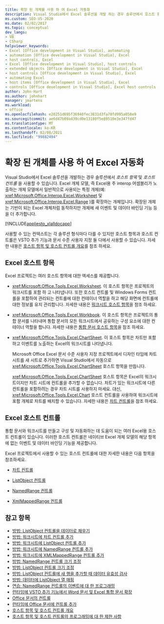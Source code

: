```yaml
---
title: 확장 된 개체를 사용 하 여 Excel 자동화
description: Visual Studio에서 Excel 솔루션을 개발 하는 경우 솔루션에서 호스트 항목 및 호스트 컨트롤을 사용할 수 있습니다.
ms.custom: SEO-VS-2020
ms.date: 02/02/2017
ms.topic: conceptual
dev_langs:
- VB
- CSharp
helpviewer_keywords:
- Excel [Office development in Visual Studio], automating
- automation [Office development in Visual Studio], Excel
- host controls, Excel
- Excel [Office development in Visual Studio], host controls
- extended objects [Office development in Visual Studio], Excel
- host controls [Office development in Visual Studio], Excel
- automating Excel
- host items [Office development in Visual Studio], Excel
- controls [Office development in Visual Studio], Excel host controls
author: John-Hart
ms.author: johnhart
manager: jmartens
ms.workload:
- office
ms.openlocfilehash: e20251d695f36940fec3831d3fa78fd995a058e9
ms.sourcegitcommit: ae6d47b09a439cd0e13180f5e89510e3e347fd47
ms.translationtype: MT
ms.contentlocale: ko-KR
ms.lasthandoff: 02/08/2021
ms.locfileid: "99882494"
---
```

# <a name="automate-excel-by-using-extended-objects"></a>확장 된 개체를 사용 하 여 Excel 자동화
  Visual Studio에서 Excel 솔루션을 개발하는 경우 솔루션에서 *호스트 항목* 및 *호스트 컨트롤* 을 사용할 수 있습니다. Excel 개체 모델, 즉 Excel용 주 interop 어셈블리가 노출하는 개체 모델에서 일반적으로 사용되는 특정 개체(예: <xref:Microsoft.Office.Interop.Excel.Worksheet> 및 <xref:Microsoft.Office.Interop.Excel.Range> )를 확장하는 개체입니다. 확장된 개체는 기반이 되는 Excel 개체처럼 동작하지만 개체에 새 이벤트 및 데이터 바인딩 기능 등을 더 추가합니다.

 [!INCLUDE[appliesto_xlalldocapp](../vsto/includes/appliesto-xlalldocapp-md.md)]

 사용할 수 있는 컨텍스트는 각 솔루션 형식마다 다를 수 있지만 호스트 항목과 호스트 컨트롤은 VSTO 추가 기능과 문서 수준 사용자 지정 둘 다에서 사용할 수 있습니다. 자세한 내용은 [호스트 항목 및 호스트 컨트롤 개요](../vsto/host-items-and-host-controls-overview.md)를 참조 하세요.

## <a name="excel-host-items"></a>Excel 호스트 항목
 Excel 프로젝트는 여러 호스트 항목에 대한 액세스를 제공합니다.

- <xref:Microsoft.Office.Tools.Excel.Worksheet>. 이 호스트 항목은 프로젝트의 워크시트를 포함 하 고 나타냅니다. 또한 호스트 컨트롤 및 Windows Forms 컨트롤을 포함하여 관리되는 컨트롤에 대한 컨테이너 역할을 하고 해당 화면에 컨트롤에 대한 정보를 유지 관리합니다. 자세한 내용은 [워크시트 호스트 항목](../vsto/worksheet-host-item.md)을 참조 하세요.

- <xref:Microsoft.Office.Tools.Excel.Workbook>. 이 호스트 항목은 프로젝트의 통합 문서를 나타내며 통합 문서의 모든 워크시트에서 공유하는 구성 요소에 대한 컨테이너 역할을 합니다. 자세한 내용은 [통합 문서 호스트 항목](../vsto/workbook-host-item.md)을 참조 하세요.

- <xref:Microsoft.Office.Tools.Excel.ChartSheet>. 이 호스트 항목은 차트만 포함하고 이벤트를 노출하는 Excel의 워크시트를 나타냅니다.

     Microsoft Office Excel 문서 수준 사용자 지정 프로젝트에서 디자인 타임에 차트 시트를 새 시트로 추가하면 Visual Studio에서 자동으로 <xref:Microsoft.Office.Tools.Excel.ChartSheet> 호스트 항목을 만듭니다.

     <xref:Microsoft.Office.Tools.Excel.ChartSheet> 호스트 항목은 Excel의 워크시트이지만 차트 시트에 컨트롤을 추가할 수 없습니다. 차트가 있는 워크시트에 다른 컨트롤을 포함하려는 경우 차트 시트를 사용하지 마세요. 대신, <xref:Microsoft.Office.Tools.Excel.Chart> 호스트 컨트롤을 사용하여 워크시트에 포함 개체로 차트를 배치할 수 있습니다. 자세한 내용은 [차트 컨트롤](../vsto/chart-control.md)을 참조 하세요.

## <a name="excel-host-controls"></a>Excel 호스트 컨트롤
 통합 문서와 워크시트를 만들고 구성 및 자동화하는 데 도움이 되는 여러 Excel용 호스트 컨트롤이 있습니다. 이러한 호스트 컨트롤은 네이티브 Excel 개체 모델의 해당 항목에 없는 이벤트 및 데이터 바인딩 기능을 제공합니다.

 Excel 프로젝트에서 사용할 수 있는 호스트 컨트롤에 대한 자세한 내용은 다음 항목을 참조하세요.

- [차트 컨트롤](../vsto/chart-control.md)

- [ListObject 컨트롤](../vsto/listobject-control.md)

- [NamedRange 컨트롤](../vsto/namedrange-control.md)

- [XmlMappedRange 컨트롤](../vsto/xmlmappedrange-control.md)

## <a name="see-also"></a>참고 항목
- [방법: ListObject 컨트롤을 데이터로 채우기](../vsto/how-to-fill-listobject-controls-with-data.md)
- [방법: 워크시트에 차트 컨트롤 추가](../vsto/how-to-add-chart-controls-to-worksheets.md)
- [방법: 워크시트에 ListObject 컨트롤 추가](../vsto/how-to-add-listobject-controls-to-worksheets.md)
- [방법: 워크시트에 NamedRange 컨트롤 추가](../vsto/how-to-add-namedrange-controls-to-worksheets.md)
- [방법: 워크시트에 XMLMappedRange 컨트롤 추가](../vsto/how-to-add-xmlmappedrange-controls-to-worksheets.md)
- [방법: NamedRange 컨트롤 크기 조정](../vsto/how-to-resize-namedrange-controls.md)
- [방법: ListObject 컨트롤 크기 조정](../vsto/how-to-resize-listobject-controls.md)
- [방법: ListObject 컨트롤에 새 행을 추가할 때 데이터 유효성 검사](../vsto/how-to-validate-data-when-a-new-row-is-added-to-a-listobject-control.md)
- [방법: 데이터에 ListObject 열 매핑](../vsto/how-to-map-listobject-columns-to-data.md)
- [연습: NamedRange 컨트롤의 이벤트에 대 한 프로그래밍](../vsto/walkthrough-programming-against-events-of-a-namedrange-control.md)
- [런타임에 VSTO 추가 기능에서 Word 문서 및 Excel 통합 문서 확장](../vsto/extending-word-documents-and-excel-workbooks-in-vsto-add-ins-at-run-time.md)
- [Office 문서의 컨트롤](../vsto/controls-on-office-documents.md)
- [런타임에 Office 문서에 컨트롤 추가](../vsto/adding-controls-to-office-documents-at-run-time.md)
- [호스트 항목 및 호스트 컨트롤 개요](../vsto/host-items-and-host-controls-overview.md)
- [호스트 항목 및 호스트 컨트롤의 프로그래밍에 대 한 제한 사항](../vsto/programmatic-limitations-of-host-items-and-host-controls.md)
